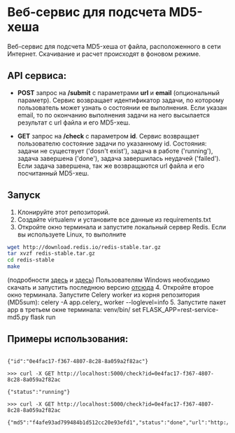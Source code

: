 # Веб-сервис для подсчета MD5-хеша

Веб-сервис для подсчета MD5-хеша от файла, расположенного в сети Интернет. Скачивание и расчет происходят в фоновом режиме.

## API сервиса:

- **POST** запрос на **/submit** с параметрами **url** и **email** (опциональный параметр). 
Cервис возвращает идентификатор задачи, по которому пользователь может узнать о состоянии ее выполнения.
Если указан email, то по окончанию выполнения задачи на него высылается результат с url файла и его MD5-хеш. 

- **GET** запрос на **/check** с параметром **id**. 
Cервис возвращает пользователю состояние задачи по указанному id. 
Состояния:  задачи не существует ('dosn't exist'), задача в работе ('running'), задача завершена ('done'), задача завершилась неудачей ('failed'). 
Если задача завершена, так же возвращаются url файла и его посчитанный MD5-хеш. 


## Запуск

1. Клонируйте этот репозиторий.
2. Создайте virtualenv и установите все данные из requirements.txt
3. Откройте окно терминала и запустите локальный сервер Redis. Если вы используете Linux, то выполните 
```sh
wget http://download.redis.io/redis-stable.tar.gz
tar xvzf redis-stable.tar.gz
cd redis-stable
make
```
(подробности [здесь](https://redis.io/download) и [здесь](https://scaleyourcode.com/blog/article/3)) 
Пользователям Windows необходимо скачать и запустить последнюю версию [отсюда](https://github.com/MicrosoftArchive/redis/releases)
4. Откройте второе окно терминала. Запустите Celery worker из корня репозитория (MD5sum): celery -A app.celery_ worker --loglevel=info
5. Запустите пакет app в третьем окне терминала: venv/bin/
  set FLASK_APP=rest-service-md5.py
  flask run


## Примеры использования:

```>>> curl -X POST -d "email=user@example.com&url=http://site.com/file.txt" http://localhost:5000/submit

{"id":"0e4fac17-f367-4807-8c28-8a059a2f82ac"}

>>> curl -X GET http://localhost:5000/check?id=0e4fac17-f367-4807-8c28-8a059a2f82ac

{"status":"running"}

>>> curl -X GET http://localhost:5000/check?id=0e4fac17-f367-4807-8c28-8a059a2f82ac

{"md5":"f4afe93ad799484b1d512cc20e93efd1","status":"done","url":"http://site.com/file.txt"}```


